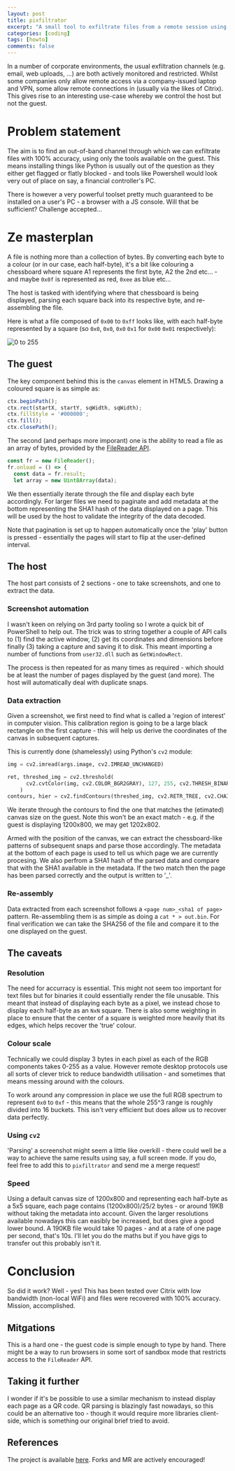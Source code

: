 ```yaml
---
layout: post
title: pixfiltrator
excerpt: "A small tool to exfiltrate files from a remote session using pixels"
categories: [coding]
tags: [howto]
comments: false
---
```


In a number of corporate environments, the usual exfiltration channels (e.g. email, web uploads, ...) are both actively monitored and restricted. Whilst some companies only allow remote access via a company-issued laptop and VPN, some allow remote connections in (usually via the likes of Citrix). This gives rise to an interesting use-case whereby we control the host but not the guest.

# Problem statement

The aim is to find an out-of-band channel through which we can exfiltrate files with 100% accuracy, using only the tools available on the guest. This means installing things like Python is usually out of the question as they either get flagged or flatly blocked - and tools like Powershell would look very out of place on say, a financial controller's PC.

There is however a very powerful toolset pretty much guaranteed to be installed on a user's PC - a browser with a JS console. Will that be sufficient? Challenge accepted...

# Ze masterplan

A file is nothing more than a collection of bytes. By converting each byte to a colour (or in our case, each half-byte), it's a bit like colouring a chessboard where square A1 represents the first byte, A2 the 2nd etc... - and maybe `0x0f` is represented as red, `0xee` as blue etc...

The host is tasked with identifying where that chessboard is being displayed, parsing each square back into its respective byte, and re-assembling the file.

Here is what a file composed of `0x00` to `0xff` looks like, with each half-byte represented by a square (so `0x0`, `0x0`, `0x0` `0x1` for `0x00` `0x01` respectively):

![0 to 255](../../img/pixfiltrator/0_to_255.png)

## The guest

The key component behind this is the `canvas` element in HTML5. Drawing a coloured square is as simple as:

~~~ javascript
ctx.beginPath();
ctx.rect(startX, startY, sqWidth, sqWidth);
ctx.fillStyle = '#000000';
ctx.fill();
ctx.closePath();
~~~

The second (and perhaps more imporant) one is the ability to read a file as an array of bytes, provided by the [FileReader API](https://developer.mozilla.org/en-US/docs/Web/API/FileReader).

~~~ javascript
const fr = new FileReader();
fr.onload = () => {
  const data = fr.result;
  let array = new Uint8Array(data);
~~~

We then essentially iterate through the file and display each byte accordingly. For larger files we need to paginate and add metadata at the bottom representing the SHA1 hash of the data displayed on a page. This will be used by the host to validate the integrity of the data decoded.

Note that pagination is set up to happen automatically once the 'play' button is pressed - essentially the pages will start to flip at the user-defined interval.

## The host

The host part consists of 2 sections - one to take screenshots, and one to extract the data.

### Screenshot automation

I wasn't keen on relying on 3rd party tooling so I wrote a quick bit of PowerShell to help out. The trick was to string together a couple of API calls to (1) find the active window, (2) get its coordinates and dimensions before finally (3) taking a capture and saving it to disk. This meant importing a number of functions from `user32.dll` such as `GetWindowRect`.

The process is then repeated for as many times as required - which should be at least the number of pages displayed by the guest (and more). The host will automatically deal with duplicate snaps.

### Data extraction

Given a screenshot, we first need to find what is called a 'region of interest' in computer vision. This calibration region is going to be a large black rectangle on the first capture - this will help us derive the coordinates of the canvas in subsequent captures.

This is currently done (shamelessly) using Python's `cv2` module:

~~~ python
img = cv2.imread(args.image, cv2.IMREAD_UNCHANGED)

ret, threshed_img = cv2.threshold(
      cv2.cvtColor(img, cv2.COLOR_BGR2GRAY), 127, 255, cv2.THRESH_BINARY
    )
contours, hier = cv2.findContours(threshed_img, cv2.RETR_TREE, cv2.CHAIN_APPROX_SIMPLE)
~~~

We iterate through the contours to find the one that matches the (etimated) canvas size on the guest. Note this won't be an exact match - e.g. if the guest is displaying 1200x800, we may get 1202x802.

Armed with the position of the canvas, we can extract the chessboard-like patterns of subsequent snaps and parse those accordingly. The metadata at the bottom of each page is used to tell us which page we are currently procesing. We also perfrom a SHA1 hash of the parsed data and compare that with the SHA1 available in the metadata. If the two match then the page has been parsed correctly and the output is written to '<page num>_<sha1 of page>'.

### Re-assembly

Data extracted from each screenshot follows a `<page num>_<sha1 of page>` pattern. Re-assembling them is as simple as doing a `cat * > out.bin`. For final verification we can take the SHA256 of the file and compare it to the one displayed on the guest.

## The caveats

### Resolution

The need for accurracy is essential. This might not seem too important for text files but for binaries it could essentially render the file unusable. This meant that instead of displaying each byte as a pixel, we instead chose to display each half-byte as an `NxN` square. There is also some weighting in place to ensure that the center of a square is weighted more heavily that its edges, which helps recover the 'true' colour.

### Colour scale

Technically we could display 3 bytes in each pixel as each of the RGB components takes 0-255 as a value. However remote desktop protocols use all sorts of clever trick to reduce bandwidth utilisation - and sometimes that means messing around with the colours.

To work around any compression in place we use the full RGB spectrum to represent `0x0` to `0xf` - this means that the whole 255^3 range is roughly divided into 16 buckets. This isn't very efficient but does allow us to recover data perfectly.

### Using `cv2`

'Parsing' a screenshot might seem a little like overkill - there could well be a way to achieve the same results using say, a full screen mode. If you do, feel free to add this to `pixfiltrator` and send me a merge request!

### Speed

Using a default canvas size of 1200x800 and representing each half-byte as a 5x5 square, each page contains (1200x800)/25/2 bytes - or around 19KB without taking the metadata into account. Given the larger resolutions available nowadays this can easibly be increased, but does give a good lower bound. A 190KB file would take 10 pages - and at a rate of one page per second, that's 10s. I'll let you do the maths but if you have gigs to transfer out this probably isn't it. 

# Conclusion

So did it work? Well - yes! This has been tested over Citrix with low bandwidth (non-local WiFi) and files were recovered with 100% accuracy. Mission, accomplished.

## Mitgations

This is a hard one - the guest code is simple enough to type by hand. There might be a way to run browsers in some sort of sandbox mode that restricts access to the `FileReader` API.

## Taking it further

I wonder if it's be possible to use a similar mechanism to instead display each page as a QR code. QR parsing is blazingly fast nowadays, so this could be an alternative too - though it would require more libraries client-side, which is something our original brief tried to avoid.

## References

The project is available [here](https://github.com/axiomiety/pixfiltrator). Forks and MR are actively encouraged!
